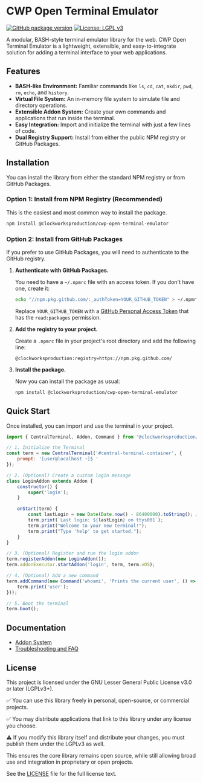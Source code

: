 # CWP Open Terminal Emulator

[![GitHub package version](https://img.shields.io/github/package-json/v/ClockWorksProduction/CWPs-OpenSource-BASHstyle-Terminal-emulator?filename=CWP_OpenTerminalEmmulator_CORE/package.json)](https://github.com/ClockWorksProduction/CWPs-OpenSource-BASHstyle-Terminal-emulator/pkgs/npm/cwp-open-terminal-emulator)
[![License: LGPL v3](https://img.shields.io/badge/License-LGPLv3-blue.svg)](https://www.gnu.org/licenses/lgpl-3.0)

A modular, BASH-style terminal emulator library for the web. CWP Open Terminal Emulator is a lightweight, extensible, and easy-to-integrate solution for adding a terminal interface to your web applications.

## Features

- **BASH-like Environment:** Familiar commands like `ls`, `cd`, `cat`, `mkdir`, `pwd`, `rm`, `echo`, and `history`.
- **Virtual File System:** An in-memory file system to simulate file and directory operations.
- **Extensible Addon System:** Create your own commands and applications that run inside the terminal.
- **Easy Integration:** Import and initialize the terminal with just a few lines of code.
- **Dual Registry Support:** Install from either the public NPM registry or GitHub Packages.

## Installation

You can install the library from either the standard NPM registry or from GitHub Packages.

### Option 1: Install from NPM Registry (Recommended)

This is the easiest and most common way to install the package.

```bash
npm install @clockworksproduction/cwp-open-terminal-emulator
```

### Option 2: Install from GitHub Packages

If you prefer to use GitHub Packages, you will need to authenticate to the GitHub registry.

1.  **Authenticate with GitHub Packages.**

    You need to have a `~/.npmrc` file with an access token. If you don't have one, create it:

    ```bash
    echo "//npm.pkg.github.com/:_authToken=YOUR_GITHUB_TOKEN" > ~/.npmrc
    ```

    Replace `YOUR_GITHUB_TOKEN` with a [GitHub Personal Access Token](https://docs.github.com/en/authentication/keeping-your-account-and-data-secure/managing-your-personal-access-tokens) that has the `read:packages` permission.

2.  **Add the registry to your project.**

    Create a `.npmrc` file in your project's root directory and add the following line:

    ```
    @clockworksproduction:registry=https://npm.pkg.github.com/
    ```

3.  **Install the package.**

    Now you can install the package as usual:

    ```bash
    npm install @clockworksproduction/cwp-open-terminal-emulator
    ```

## Quick Start

Once installed, you can import and use the terminal in your project.

```javascript
import { CentralTerminal, Addon, Command } from '@clockworksproduction/cwp-open-terminal-emulator';

// 1. Initialize the Terminal
const term = new CentralTerminal('#central-terminal-container', {
    prompt: '[user@localhost ~]$ '
});

// 2. (Optional) Create a custom login message
class LoginAddon extends Addon {
    constructor() {
        super('login');
    }

    onStart(term) {
        const lastLogin = new Date(Date.now() - 86400000).toString(); // 24 hours ago
        term.print(`Last login: ${lastLogin} on ttys001`);
        term.print("Welcome to your new terminal!");
        term.print("Type 'help' to get started.");
    }
}

// 3. (Optional) Register and run the login addon
term.registerAddon(new LoginAddon());
term.addonExecutor.startAddon('login', term, term.vOS);

// 4. (Optional) Add a new command
term.addCommand(new Command('whoami', 'Prints the current user', () => {
    term.print('user');
}));

// 5. Boot the terminal
term.boot();
```

## Documentation

- [Addon System](docs/addons.md)
- [Troubleshooting and FAQ](docs/troubleshooting.md)

## License

This project is licensed under the GNU Lesser General Public License v3.0 or later (LGPLv3+).

✅ You can use this library freely in personal, open-source, or commercial projects.

✅ You may distribute applications that link to this library under any license you choose.

⚠️ If you modify this library itself and distribute your changes, you must publish them under the LGPLv3 as well.

This ensures the core library remains open source, while still allowing broad use and integration in proprietary or open projects.

See the [LICENSE](LICENSE) file for the full license text.
